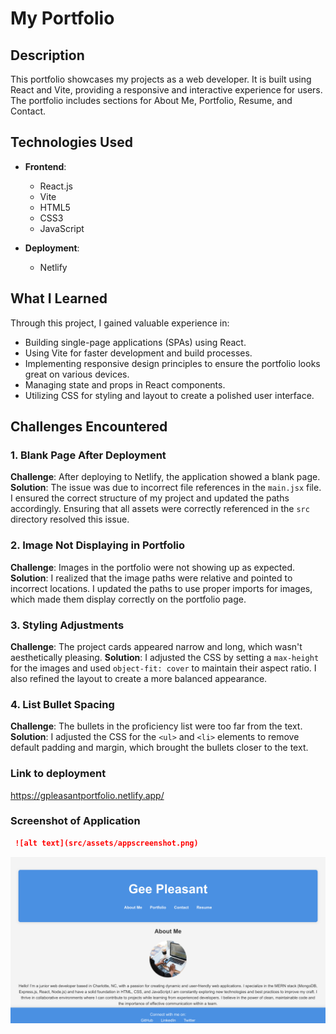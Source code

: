 # My Portfolio

## Description

This portfolio showcases my projects as a web developer. It is built using React and Vite, providing a responsive and interactive experience for users. The portfolio includes sections for About Me, Portfolio, Resume, and Contact.

## Technologies Used

- **Frontend**:
  - React.js
  - Vite
  - HTML5
  - CSS3
  - JavaScript
  
- **Deployment**:
  - Netlify

## What I Learned

Through this project, I gained valuable experience in:
- Building single-page applications (SPAs) using React.
- Using Vite for faster development and build processes.
- Implementing responsive design principles to ensure the portfolio looks great on various devices.
- Managing state and props in React components.
- Utilizing CSS for styling and layout to create a polished user interface.

## Challenges Encountered

### 1. Blank Page After Deployment
**Challenge**: After deploying to Netlify, the application showed a blank page.
**Solution**: The issue was due to incorrect file references in the `main.jsx` file. I ensured the correct structure of my project and updated the paths accordingly. Ensuring that all assets were correctly referenced in the `src` directory resolved this issue.

### 2. Image Not Displaying in Portfolio
**Challenge**: Images in the portfolio were not showing up as expected.
**Solution**: I realized that the image paths were relative and pointed to incorrect locations. I updated the paths to use proper imports for images, which made them display correctly on the portfolio page.

### 3. Styling Adjustments
**Challenge**: The project cards appeared narrow and long, which wasn't aesthetically pleasing.
**Solution**: I adjusted the CSS by setting a `max-height` for the images and used `object-fit: cover` to maintain their aspect ratio. I also refined the layout to create a more balanced appearance.

### 4. List Bullet Spacing
**Challenge**: The bullets in the proficiency list were too far from the text.
**Solution**: I adjusted the CSS for the `<ul>` and `<li>` elements to remove default padding and margin, which brought the bullets closer to the text.

### Link to deployment
https://gpleasantportfolio.netlify.app/

### Screenshot of Application
```md
 ![alt text](src/assets/appscreenshot.png)
 ```


 ![alt text](src/assets/appscreenshot.png)


